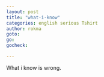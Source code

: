 ```yaml
---
layout: post
title: "what-i-know"
categories: english serious Tshirt
author: rokma
goto: 
go:
gocheck:  

---
```


What i know is wrong.
